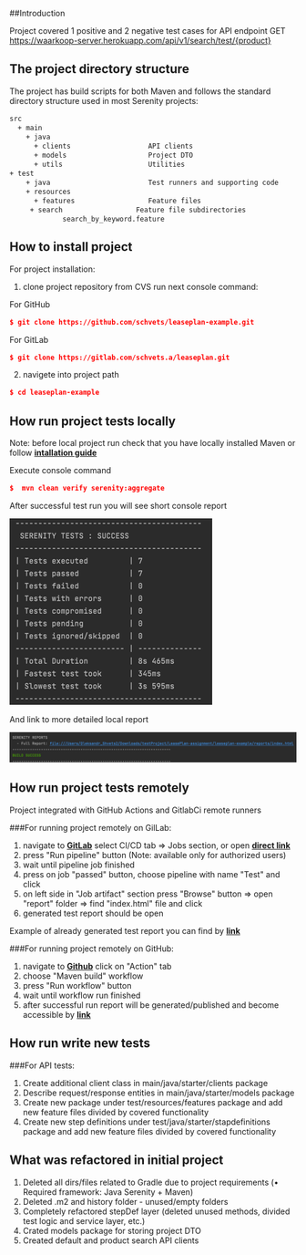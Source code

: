 ##Introduction 

Project covered 1 positive and 2 negative test cases for API endpoint GET https://waarkoop-server.herokuapp.com/api/v1/search/test/{product}

## The project directory structure
The project has build scripts for both Maven and follows the standard directory structure used in most Serenity projects:
```Gherkin
src
  + main
    + java
      + clients                   API clients
      + models                    Project DTO
      + utils                     Utilities
+ test
    + java                        Test runners and supporting code
    + resources
      + features                  Feature files
     + search                  Feature file subdirectories 
             search_by_keyword.feature
```

## How to install project
For project installation:
1) clone project repository from CVS run next console command:

For GitHub
```json
$ git clone https://github.com/schvets/leaseplan-example.git
```

For GitLab
```json
$ git clone https://gitlab.com/schvets.a/leaseplan.git
```
2) navigete into project path 
```json
$ cd leaseplan-example
```

## How run project tests locally
Note: before local project run check that you have locally installed Maven or follow [**intallation guide**](https://maven.apache.org/install.html)

Execute console command 
```json
$  mvn clean verify serenity:aggregate
```
After successful test run you will see short console report

![img.png](img.png)

And link to more detailed local report 

![img_1.png](img_1.png)

## How run project tests remotely 
Project integrated with GitHub Actions and GitlabCi remote runners

###For running project remotely on GilLab: 
1) navigate to [**GitLab**](https://gitlab.com/schvets.a/leaseplan.git) select CI/CD tab => Jobs section, or open [**direct link**](https://gitlab.com/schvets.a/leaseplan/-/pipelines)
2) press "Run pipeline" button (Note: available only for authorized users)
3) wait until pipeline job finished 
4) press on job "passed" button, choose pipeline with name "Test" and click 
5) on left side in "Job artifact" section press "Browse" button => open "report" folder => find "index.html" file and click 
6) generated test report should be open 

Example of already generated test report you can find by [**link**](https://schvets.a.gitlab.io/-/leaseplan/-/jobs/2025307503/artifacts/reports/index.html)

###For running project remotely on GitHub:
1) navigate to [**Github**](https://github.com/schvets/leaseplan-example.git) click on "Action" tab
2) choose "Maven build" workflow
3) press "Run workflow" button
4) wait until workflow run finished
5) after successful run report will be generated/published and become accessible by [**link**](https://schvets.github.io/leaseplan-example/)

## How run write new tests
###For API tests:
1) Create additional client class in main/java/starter/clients package
2) Describe request/response entities in main/java/starter/models package
3) Create new package under test/resources/features package and add new feature files divided by covered functionality
4) Create new step definitions under test/java/starter/stapdefinitions package and add new feature files divided by covered functionality

## What was refactored in initial project
1) Deleted all dirs/files related to Gradle due to project requirements (• Required framework: Java Serenity + Maven)
2) Deleted .m2 and history folder  - unused/empty folders
3) Completely refactored stepDef layer (deleted unused methods, divided test logic and service layer, etc.)
4) Crated models package for storing project DTO
5) Created default and product search API clients
